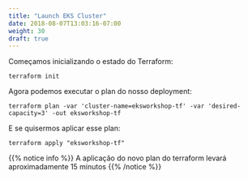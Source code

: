 ```yaml
---
title: "Launch EKS Cluster"
date: 2018-08-07T13:03:16-07:00
weight: 30
draft: true
---
```


Começamos inicializando o estado do Terraform:
```
terraform init
```

Agora podemos executar o plan do  nosso deployment:
```
terraform plan -var 'cluster-name=eksworkshop-tf' -var 'desired-capacity=3' -out eksworkshop-tf
```

E se quisermos aplicar esse plan:
```
terraform apply "eksworkshop-tf"
```
{{% notice info %}}
A aplicação do novo plan do terraform levará aproximadamente 15 minutos
{{% /notice %}}
